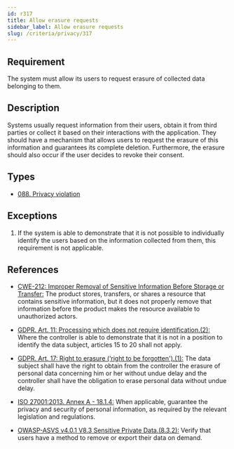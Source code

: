 ```yaml
---
id: r317
title: Allow erasure requests
sidebar_label: Allow erasure requests
slug: /criteria/privacy/317
---
```


## Requirement

The system must allow its users
to request erasure of collected data belonging to them.

## Description

Systems usually request information from their users,
obtain it from third parties
or collect it based on their interactions with the application.
They should have a mechanism that allows users to request the erasure of this
information and guarantees its complete deletion.
Furthermore, the erasure should also occur if the user decides to revoke their
consent.

## Types

- [088. Privacy violation](https://fluidattacks.com/products/rules/findings/088/)

## Exceptions

1. If the system is able to demonstrate that it is not possible to individually
identify the users based on the information collected from them,
this requirement is not applicable.

## References

- [CWE-212: Improper Removal of Sensitive Information Before Storage or Transfer:](https://cwe.mitre.org/data/definitions/212.html)
The product stores, transfers, or shares a resource that contains sensitive
information,
but it does not properly remove that information before the product makes the
resource available to unauthorized actors.

- [GDPR. Art. 11: Processing which does not require identification.(2):](https://gdpr-info.eu/art-11-gdpr/)
Where the controller is able to demonstrate that it is not in a position to
identify the data subject,
articles 15 to 20 shall not apply.

- [GDPR. Art. 17: Right to erasure (‘right to be forgotten').(1):](https://gdpr-info.eu/art-17-gdpr/)
The data subject shall have the right to obtain from the controller the erasure
of personal data concerning him or her without undue delay and the controller
shall have the obligation to erase personal data without undue delay.

- [ISO 27001:2013. Annex A - 18.1.4:](https://www.iso.org/obp/ui/#iso:std:54534:en)
When applicable, guarantee the privacy and security of personal information,
as required by the relevant legislation and regulations.

- [OWASP-ASVS v4.0.1 V8.3 Sensitive Private Data.(8.3.2):](https://owasp.org/www-project-application-security-verification-standard/)
Verify that users have a method to remove or export their data on demand.
